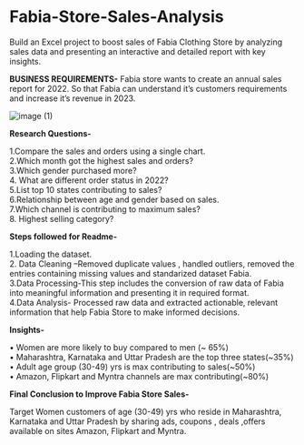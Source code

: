 # Fabia-Store-Sales-Analysis
Build an Excel project to boost sales of Fabia Clothing Store by analyzing sales data  and presenting an interactive and detailed report with key insights.

**BUSINESS REQUIREMENTS-**
Fabia store wants to create an annual sales report for 2022. So that Fabia can understand it’s customers requirements and increase it’s revenue in 2023.

![image (1)](https://github.com/harshitah2s4/Fabia-Store-Sales-Analysis/assets/101599002/a7916a59-8f89-4190-ba1d-3d55eb2554af)

**Research Questions-**

1.Compare the sales and orders using a single chart.</br>
2.Which month got the highest sales and orders?</br>
3.Which gender purchased more?</br>
4. What are different order status in 2022?</br>
5.List top 10 states contributing to sales?</br>
6.Relationship between age and gender based on sales.</br>
7.Which channel is contributing to maximum sales?</br>
8. Highest selling category?</br>

**Steps followed for Readme-**

1.Loading the dataset.</br>
2. Data Cleaning –Removed duplicate values , handled outliers, removed the entries containing missing values and standarized dataset Fabia.</br>
3.Data Processing-This step includes the conversion of raw data of Fabia into meaningful information and presenting it in required format.</br>
4.Data Analysis- Processed raw data and extracted actionable, relevant information that help Fabia Store to make informed decisions.</br>

**Insights-**

•	Women are more likely to buy  compared to men (~ 65%)</br>
•	Maharashtra, Karnataka and Uttar Pradesh are the top three states(~35%)</br>
•	Adult age group (30-49) yrs  is max contributing to sales(~50%)</br>
•	Amazon, Flipkart and Myntra channels are max contributing(~80%)</br>

**Final Conclusion to Improve Fabia Store Sales-**

Target Women customers of age (30-49) yrs who reside in Maharashtra, Karnataka and Uttar Pradesh by sharing ads, coupons , deals ,offers available on sites Amazon, Flipkart and Myntra.

